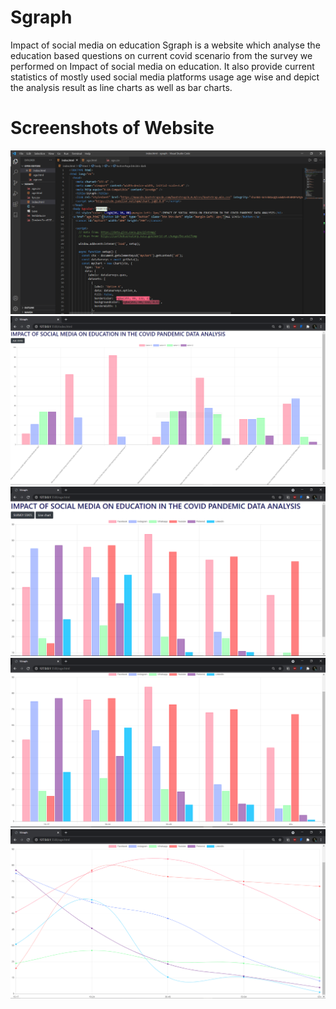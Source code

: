 # Sgraph
Impact of social media on education
Sgraph is a website which analyse the education based questions on current covid scenario from the survey we performed on Impact of social media on education. It also provide current statistics of mostly used social media platforms usage age wise and depict the analysis result as line charts as well as bar charts.


# Screenshots of Website
![](https://github.com/kartik0406/Sgraph/blob/main/code.PNG)
![](https://github.com/kartik0406/Sgraph/blob/main/img1.PNG)
![](https://github.com/kartik0406/Sgraph/blob/main/img2.PNG)
![](https://github.com/kartik0406/Sgraph/blob/main/img3.PNG)
![](https://github.com/kartik0406/Sgraph/blob/main/img4.PNG)
